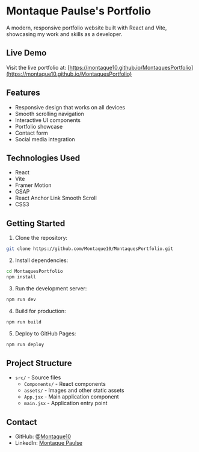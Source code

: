 # Montaque Paulse's Portfolio

A modern, responsive portfolio website built with React and Vite, showcasing my work and skills as a developer.

## Live Demo

Visit the live portfolio at: [https://montaque10.github.io/MontaquesPortfolio](https://montaque10.github.io/MontaquesPortfolio)

## Features

- Responsive design that works on all devices
- Smooth scrolling navigation
- Interactive UI components
- Portfolio showcase
- Contact form
- Social media integration

## Technologies Used

- React
- Vite
- Framer Motion
- GSAP
- React Anchor Link Smooth Scroll
- CSS3

## Getting Started

1. Clone the repository:
```bash
git clone https://github.com/Montaque10/MontaquesPortfolio.git
```

2. Install dependencies:
```bash
cd MontaquesPortfolio
npm install
```

3. Run the development server:
```bash
npm run dev
```

4. Build for production:
```bash
npm run build
```

5. Deploy to GitHub Pages:
```bash
npm run deploy
```

## Project Structure

- `src/` - Source files
  - `Components/` - React components
  - `assets/` - Images and other static assets
  - `App.jsx` - Main application component
  - `main.jsx` - Application entry point

## Contact

- GitHub: [@Montaque10](https://github.com/Montaque10)
- LinkedIn: [Montaque Paulse](https://www.linkedin.com/in/montaque-paulse-932a92a3/)
